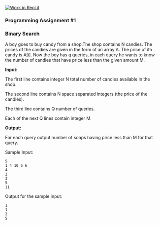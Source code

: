 [![Work in Repl.it](https://classroom.github.com/assets/work-in-replit-14baed9a392b3a25080506f3b7b6d57f295ec2978f6f33ec97e36a161684cbe9.svg)](https://classroom.github.com/online_ide?assignment_repo_id=2949698&assignment_repo_type=AssignmentRepo)
### Programming Assignment #1
### Binary Search

A boy goes to buy candy from a shop.The shop contains N candies. The prices of the candies are given in the form of an array A. The price of ith candy is A[i]. Now the boy has q queries, in each query he wants to know the number of candies that have price less than the given amount M.

**Input:**

The first line contains integer N total number of candies available in the shop.

The second line contains N space separated integers (the price of the candies).

The third line contains Q number of queries.

Each of the next Q lines contain integer M.

**Output:**

For each query output number of soaps having price less than M for that query.

Sample Input:

    5
    1 4 10 5 6
    4
    2
    3
    5
    11

Output for the sample input: 

    1
    1
    2
    5